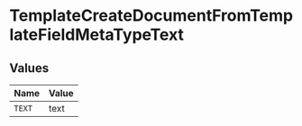 # TemplateCreateDocumentFromTemplateFieldMetaTypeText


## Values

| Name   | Value  |
| ------ | ------ |
| `TEXT` | text   |